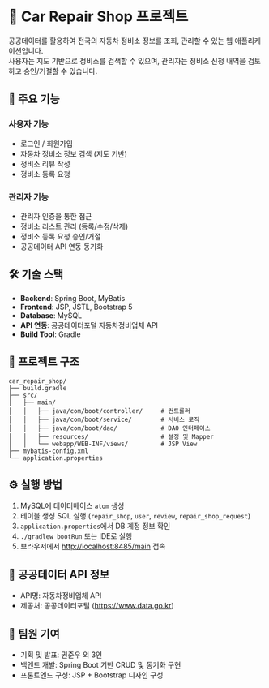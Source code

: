 
# 🚗 Car Repair Shop 프로젝트

공공데이터를 활용하여 전국의 자동차 정비소 정보를 조회, 관리할 수 있는 웹 애플리케이션입니다.  
사용자는 지도 기반으로 정비소를 검색할 수 있으며, 관리자는 정비소 신청 내역을 검토하고 승인/거절할 수 있습니다.

## 📌 주요 기능

### 사용자 기능
- 로그인 / 회원가입
- 자동차 정비소 정보 검색 (지도 기반)
- 정비소 리뷰 작성
- 정비소 등록 요청

### 관리자 기능
- 관리자 인증을 통한 접근
- 정비소 리스트 관리 (등록/수정/삭제)
- 정비소 등록 요청 승인/거절
- 공공데이터 API 연동 동기화

## 🛠 기술 스택

- **Backend**: Spring Boot, MyBatis
- **Frontend**: JSP, JSTL, Bootstrap 5
- **Database**: MySQL
- **API 연동**: 공공데이터포털 자동차정비업체 API
- **Build Tool**: Gradle

## 📁 프로젝트 구조

```
car_repair_shop/
├── build.gradle
├── src/
│   ├── main/
│   │   ├── java/com/boot/controller/     # 컨트롤러
│   │   ├── java/com/boot/service/        # 서비스 로직
│   │   ├── java/com/boot/dao/            # DAO 인터페이스
│   │   ├── resources/                    # 설정 및 Mapper
│   │   └── webapp/WEB-INF/views/         # JSP View
├── mybatis-config.xml
└── application.properties
```

## ⚙️ 실행 방법

1. MySQL에 데이터베이스 `atom` 생성
2. 테이블 생성 SQL 실행 (`repair_shop`, `user`, `review`, `repair_shop_request`)
3. `application.properties`에서 DB 계정 정보 확인
4. `./gradlew bootRun` 또는 IDE로 실행
5. 브라우저에서 [http://localhost:8485/main](http://localhost:8485/main) 접속

## 🧩 공공데이터 API 정보

- API명: 자동차정비업체 API
- 제공처: 공공데이터포털 (https://www.data.go.kr)

## 🙋 팀원 기여

- 기획 및 발표: 권준우 외 3인
- 백엔드 개발: Spring Boot 기반 CRUD 및 동기화 구현
- 프론트엔드 구성: JSP + Bootstrap 디자인 구성

